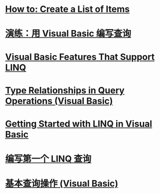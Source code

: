 # [How to: Create a List of Items](how-to-create-a-list-of-items.md)
# [演练：用 Visual Basic 编写查询](walkthrough-writing-queries.md)
# [Visual Basic Features That Support LINQ](features-that-support-linq.md)
# [Type Relationships in Query Operations (Visual Basic)](type-relationships-in-query-operations.md)
# [Getting Started with LINQ in Visual Basic](getting-started-with-linq.md)
# [编写第一个 LINQ 查询](writing-your-first-linq-query.md)
# [基本查询操作 (Visual Basic)](basic-query-operations.md)
